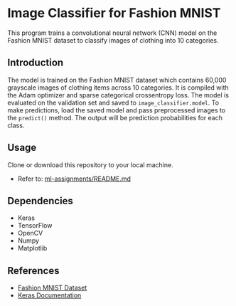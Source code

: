 # Image Classifier for Fashion MNIST

This program trains a convolutional neural network (CNN) model on the Fashion MNIST dataset to classify images of clothing into 10 categories.

## Introduction

The model is trained on the Fashion MNIST dataset which contains 60,000 grayscale images of clothing items across 10 categories. 
It is compiled with the Adam optimizer and sparse categorical crossentropy loss. The model is evaluated on the validation set and saved to `image_classifier.model`.
To make predictions, load the saved model and pass preprocessed images to the `predict()` method. The output will be prediction probabilities for each class.

## Usage

Clone or download this repository to your local machine.
   - Refer to: [ml-assignments/README.md](../README.md)

## Dependencies

- Keras 
- TensorFlow
- OpenCV
- Numpy
- Matplotlib

## References

- [Fashion MNIST Dataset](https://github.com/zalandoresearch/fashion-mnist)
- [Keras Documentation](https://keras.io/)
